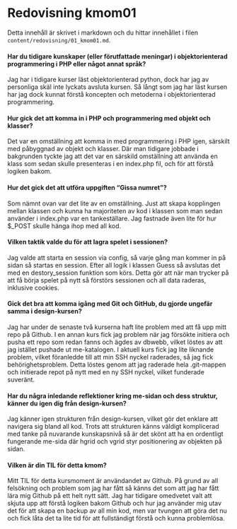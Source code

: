 ---
---
Redovisning kmom01
=========================

Detta innehåll är skrivet i markdown och du hittar innehållet i filen `content/redovisning/01_kmom01.md`.

#### Har du tidigare kunskaper (eller förutfattade meningar) i objektorienterad programmering i PHP eller något annat språk?
Jag har i tidigare kurser läst objektorienterad python, dock har jag av personliga skäl inte lyckats avsluta kursen. Så långt som jag har läst kursen har jag dock kunnat förstå koncepten och metoderna i objektorienterad programmering. 

#### Hur gick det att komma in i PHP och programmering med objekt och klasser?
Det var en omställning att komma in med programmering i PHP igen, särskilt med påbyggnad av objekt och klasser. Där man tidigare jobbade i bakgrunden tyckte jag att det var en särskild omställning att använda en klass som sedan skulle presenteras i en index.php fil, och för att förstå logiken bakom. 

#### Hur det gick det att utföra uppgiften “Gissa numret”?
Som nämnt ovan var det lite av en omställning. Just att skapa kopplingen mellan klassen och kunna ha majoriteten av kod i klassen som man sedan använder i index.php var en tankeställare. Jag fastnade även lite för hur $_POST skulle hänga ihop med all kod. 

#### Vilken taktik valde du för att lagra spelet i sessionen?
Jag valde att starta en session via config, så varje gång man kommer in på sidan så startas en session. Efter all logik i klassen Guess så avslutas det med en destory_session funktion som körs. Detta gör att när man trycker på att få börja spelet på nytt så förstörs sessionen och all data raderas, inklusive cookies. 

#### Gick det bra att komma igång med Git och GitHub, du gjorde ungefär samma i design-kursen?
Jag har under de senaste två kurserna haft lite problem med att få upp mitt repo på Github. I en annan kurs fick jag problem när jag försökte initiera och pusha ett repo som redan fanns och ägdes av dbwebb, vilket löstes av att jag istället pushade ut me-katalogen. I aktuell kurs fick jag lite liknande problem, vilket föranledde till att min SSH nyckel raderades, så jag fick behörighetsproblem. Detta löstes genom att jag raderade hela .git-mappen och initierade repot på nytt med en ny SSH nyckel, vilket funderade suveränt. 

#### Har du några inledande reflektioner kring me-sidan och dess struktur, känner du igen dig från design-kursen?
Jag känner igen strukturen från design-kursen, vilket gör det enklare att navigera sig bland all kod. Trots att strukturen känns väldigt komplicerad med tanke på nuvarande kunskapsnivå så är det skönt att ha en ordentligt fungerande me-sida där hgrid och vgrid styr positionering av objekten på sidan. 

#### Vilken är din TIL för detta kmom?
Mitt TIL för detta kursmoment är användandet av Github. På grund av all felsökning och problem som jag har fått så känns det som att jag har fått lära mig Github på ett helt nytt sätt. Jag har tidigare omedvetet valt att skjuta upp att förstå logiken bakom Github och hur jag använder mig utav det för att skapa en backup av all min kod, men var tvungen att göra det nu och fick låta det ta lite tid för att fullständigt förstå och kunna problemlösa.
